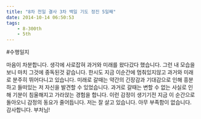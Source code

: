 ```yaml
---
title: "8차 천일 결사 3차 백일 기도 정진 5일째"
date: 2014-10-14 06:50:53
tags:
    - 8-300th
    - 5th
---
```


#수행일지

마음이 차분합니다. 생각에 사로잡혀 과거와 미래를 왔다갔다 했습니다. 그런 내 모습을보니 마치 그것에 중독된것 같습니다. 한시도 지금 이순간에 멈춰있지않고 과거와 미래로 분주히 뛰어다니고 있습니다. 미래로 갈때는 약간의 긴장감과 기대감으로 인해 흥분하고 들떠있는 저 자신을 발견할 수 있었습니다. 과거로 갈때는 변할 수 없는 사실로 인해 기분이 침울해지고 가라앉는 경험을 합니다. 이런 감정이 생기기전 지금 이 순간으로 돌아오니 감정의 동요가 줄어듭니다. 저는 잘 살고 있습니다. 아무 부족함이 없습니다. 감사합니다. 부처님!
